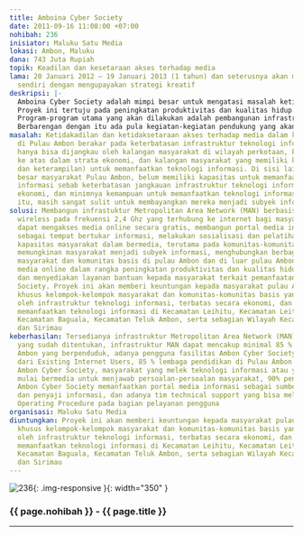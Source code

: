 ```yaml
---
title: Amboina Cyber Society
date: 2011-09-16 11:08:00 +07:00
nohibah: 236
inisiator: Maluku Satu Media
lokasi: Ambon, Maluku
dana: 743 Juta Rupiah
topik: Keadilan dan kesetaraan akses terhadap media
lama: 20 Januari 2012 – 19 Januari 2013 (1 tahun) dan seterusnya akan membiayai diri
  sendiri dengan mengupayakan strategi kreatif
deskripsi: |-
  Amboina Cyber Society adalah mimpi besar untuk mengatasi masalah ketidakadilan dan ketidaksetaraan akses terhadap media, baik media online maupun offline di Pulau Ambon akibat kelangkaan infrastruktur teknologi informasi, keterbatasan ekonomi, dan minimnya kapasistas masyarakat untuk memanfaatkan teknologi informasi.
  Proyek ini tertuju pada peningkatan produktivitas dan kualitas hidup masyarakat. Caranya yaitu dengan mengupayakan langkah-langkah strategis terkait peningkatan kapasitas dan pembentukan karakater masyarakat dalam bermedia. Penyediaan infrastruktur teknologi informasi yang berkualitas diharapkan mampu memberi peluang bagi masyarakat untuk mengakses dan memanfaatkan media online secara gratis, dapat terhubung satu dengan yang lain dan menjadi subyek informasi.
  Program-program utama yang akan dilakukan adalah pembangunan infrastruktur teknologi informasi, pemberdayaan kelompok-kelompok masyarakat dan komunitas-komunitas basis menjadi subyek informasi, dan pembangunan portal media Informasi sebagai tempat bertukar informasi antar masyarakat dalam pulau Ambon maupun masyarakat di luar pulau Ambon.
  Berbarengan dengan itu ada pula kegiatan-kegiatan pendukung yang akan dilakukan, yakni menyediakan layanan bantuan kepada masyarakat terkait pemanfaatan Ambon Cyber Society, pendampingan masyarakat terkait peningkatan kemampuan dalam mengelola informasi, sambil tetap menjalankan fungsi-fungsi organisasi
masalah: Ketidakadilan dan ketidaksetaraan akses terhadap media dalam kehidupan bermasyarakat
  di Pulau Ambon berakar pada keterbatasan infrastruktur teknologi informasi yang
  hanya bisa dijangkau oleh kalangan masyarakat di wilayah perkotaan, kalangan menengah
  ke atas dalam strata ekonomi, dan kalangan masyarakat yang memiliki kemampuan (pengetahuan
  dan keterampilan) untuk memanfaatkan teknologi informasi. Di sisi lain, sebagian
  besar masyarakat Pulau Ambon, belum memiliki kapasitas untuk memanfaatkan teknologi
  informasi sebab keterbatasan jangkauan infrastruktur teknologi informasi, keterbatasan
  ekonomi, dan minimnya kemampuan untuk memanfaatkan teknologi informasi. Oleh karena
  itu, masih sangat sulit untuk membayangkan mereka menjadi subyek informasi.
solusi: Membangun infrastuktur Metropolitan Area Network (MAN) berbasis teknologi
  wireless pada frekuensi 2,4 Ghz yang terhubung ke internet bagi masyarakat untuk
  dapat mengakses media online secara gratis, membangun portal media informasi bagi
  sebagai tempat bertukar informasi, melakukan sosialisasi dan pelatihan terkait peningkatan
  kapasitas masyarakat dalam bermedia, terutama pada komunitas-komunitas basis yang
  memungkinan masyarakat menjadi subyek informasi, menghubungkan berbagai kelompok
  masyarakat dan komunitas basis di pulau Ambon dan di luar pulau Ambon melalui portal
  media online dalam rangka peningkatan produktivitas dan kualitas hidup masyarakat,
  dan menyediakan layanan bantuan kepada masyarakat terkait pemanfaatan Amboina Cyber
  Society. Proyek ini akan memberi keuntungan kepada masyarakat pulau Ambon, secara
  khusus kelompok-kelompok masyarakat dan komunitas-komunitas basis yang tidak terjangkau
  oleh infrastruktur teknologi informasi, terbatas secara ekonomi, dan belum mampu
  memanfaatkan teknologi informasi di Kecamatan Leihitu, Kecamatan Leitimur Selatan,
  Kecamatan Baguala, Kecamatan Teluk Ambon, serta sebagian Wilayah Kecamatan Nusaniwe
  dan Sirimau
keberhasilan: Tersedianya infrastruktur Metropolitan Area Network (MAN) pada lokasi
  yang sudah ditentukan, infrastruktur MAN dapat mencakup minimal 85 % area Pulau
  Ambon yang berpenduduk, adanya pengguna fasilitas Ambon Cyber Society minimal 85%
  dari Existing Internet Users, 85 % lembaga pendidikan di Pulau Ambon memanfaatkan
  Ambon Cyber Society, masyarakat yang melek teknologi informasi atau yang terlatih
  mulai bermedia untuk menjawab persoalan-persoalan masyarakat, 90% pengguna fasilitas
  Ambon Cyber Society memanfaatkan portal media informasi sebagai sumber informasi
  dan penyaji informasi, dan adanya tim technical support yang bisa melaksanakan Standard
  Operating Procedure pada bagian pelayanan pengguna
organisasi: Maluku Satu Media
diuntungkan: Proyek ini akan memberi keuntungan kepada masyarakat pulau Ambon, secara
  khusus kelompok-kelompok masyarakat dan komunitas-komunitas basis yang tidak terjangkau
  oleh infrastruktur teknologi informasi, terbatas secara ekonomi, dan belum mampu
  memanfaatkan teknologi informasi di Kecamatan Leihitu, Kecamatan Leitimur Selatan,
  Kecamatan Baguala, Kecamatan Teluk Ambon, serta sebagian Wilayah Kecamatan Nusaniwe
  dan Sirimau
---
```


![236](/static/img/hibahcmb/236.png){: .img-responsive }{: width="350" }

### {{ page.nohibah }} - {{ page.title }}

---
